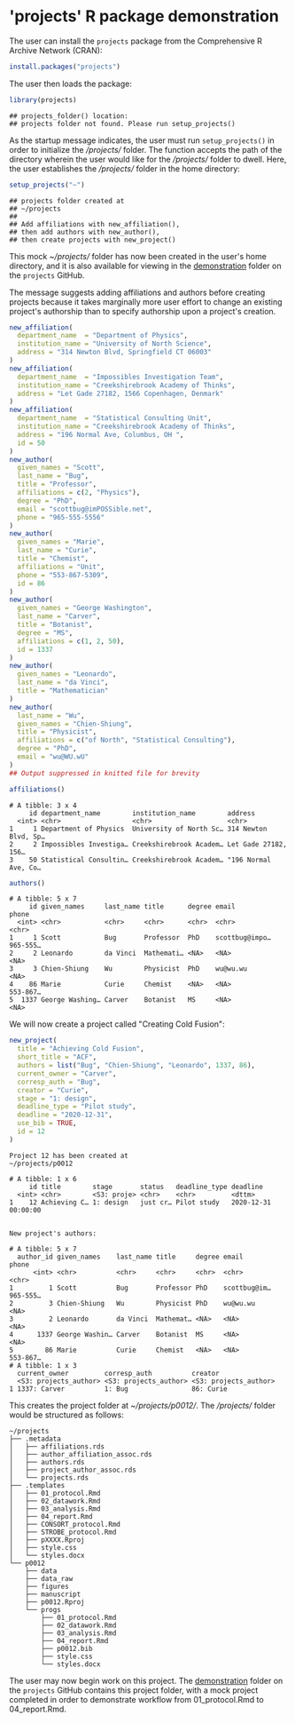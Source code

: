 'projects' R package demonstration
================

The user can install the `projects` package from the Comprehensive R Archive Network (CRAN):

``` r
install.packages("projects")
```

The user then loads the package:

``` r
library(projects)
```

    ## projects_folder() location:
    ## projects folder not found. Please run setup_projects()

As the startup message indicates, the user must run `setup_projects()` in order to initialize the */projects/* folder. The function accepts the path of the directory wherein the user would like for the */projects/* folder to dwell. Here, the user establishes the */projects/* folder in the home directory:

``` r
setup_projects("~")
```

    ## projects folder created at
    ## ~/projects
    ## 
    ## Add affiliations with new_affiliation(),
    ## then add authors with new_author(),
    ## then create projects with new_project()

This mock *~/projects/* folder has now been created in the user's home directory, and it is also available for viewing in the [demonstration](https://github.com/NikKrieger/projects/tree/master/demonstration) folder on the `projects` GitHub.

The message suggests adding affiliations and authors before creating projects because it takes marginally more user effort to change an existing project's authorship than to specify authorship upon a project's creation.

``` r
new_affiliation(
  department_name  = "Department of Physics",
  institution_name = "University of North Science",
  address = "314 Newton Blvd, Springfield CT 06003"
)
new_affiliation(
  department_name  = "Impossibles Investigation Team",
  institution_name = "Creekshirebrook Academy of Thinks",
  address = "Let Gade 27182, 1566 Copenhagen, Denmark"
)
new_affiliation(
  department_name  = "Statistical Consulting Unit",
  institution_name = "Creekshirebrook Academy of Thinks",
  address = "196 Normal Ave, Columbus, OH ",
  id = 50
)
new_author(
  given_names = "Scott",
  last_name = "Bug",
  title = "Professor",
  affiliations = c(2, "Physics"),
  degree = "PhD",
  email = "scottbug@imPOSSible.net",
  phone = "965-555-5556"
)
new_author(
  given_names = "Marie",
  last_name = "Curie",
  title = "Chemist",
  affiliations = "Unit",
  phone = "553-867-5309",
  id = 86
)
new_author(
  given_names = "George Washington",
  last_name = "Carver",
  title = "Botanist",
  degree = "MS",
  affiliations = c(1, 2, 50),
  id = 1337
)
new_author(
  given_names = "Leonardo",
  last_name = "da Vinci",
  title = "Mathematician"
)
new_author(
  last_name = "Wu",
  given_names = "Chien-Shiung",
  title = "Physicist",
  affiliations = c("of North", "Statistical Consulting"),
  degree = "PhD",
  email = "wu@WU.wU"
)
## Output suppressed in knitted file for brevity
```

``` r
affiliations()
```

    # A tibble: 3 x 4
         id department_name        institution_name        address             
      <int> <chr>                  <chr>                   <chr>               
    1     1 Department of Physics  University of North Sc… 314 Newton Blvd, Sp…
    2     2 Impossibles Investiga… Creekshirebrook Academ… Let Gade 27182, 156…
    3    50 Statistical Consultin… Creekshirebrook Academ… "196 Normal Ave, Co…

``` r
authors()
```

    # A tibble: 5 x 7
         id given_names     last_name title      degree email          phone   
      <int> <chr>           <chr>     <chr>      <chr>  <chr>          <chr>   
    1     1 Scott           Bug       Professor  PhD    scottbug@impo… 965-555…
    2     2 Leonardo        da Vinci  Mathemati… <NA>   <NA>           <NA>    
    3     3 Chien-Shiung    Wu        Physicist  PhD    wu@wu.wu       <NA>    
    4    86 Marie           Curie     Chemist    <NA>   <NA>           553-867…
    5  1337 George Washing… Carver    Botanist   MS     <NA>           <NA>    

We will now create a project called "Creating Cold Fusion":

``` r
new_project(
  title = "Achieving Cold Fusion",
  short_title = "ACF",
  authors = list("Bug", "Chien-Shiung", "Leonardo", 1337, 86),
  current_owner = "Carver",
  corresp_auth = "Bug",
  creator = "Curie",
  stage = "1: design",
  deadline_type = "Pilot study",
  deadline = "2020-12-31",
  use_bib = TRUE,
  id = 12
)
```


    Project 12 has been created at
    ~/projects/p0012

    # A tibble: 1 x 6
         id title        stage       status   deadline_type deadline           
      <int> <chr>        <S3: proje> <chr>    <chr>         <dttm>             
    1    12 Achieving C… 1: design   just cr… Pilot study   2020-12-31 00:00:00


    New project's authors:

    # A tibble: 5 x 7
      author_id given_names    last_name title     degree email        phone   
          <int> <chr>          <chr>     <chr>     <chr>  <chr>        <chr>   
    1         1 Scott          Bug       Professor PhD    scottbug@im… 965-555…
    2         3 Chien-Shiung   Wu        Physicist PhD    wu@wu.wu     <NA>    
    3         2 Leonardo       da Vinci  Mathemat… <NA>   <NA>         <NA>    
    4      1337 George Washin… Carver    Botanist  MS     <NA>         <NA>    
    5        86 Marie          Curie     Chemist   <NA>   <NA>         553-867…
    # A tibble: 1 x 3
      current_owner         corresp_auth          creator              
      <S3: projects_author> <S3: projects_author> <S3: projects_author>
    1 1337: Carver          1: Bug                86: Curie            

This creates the project folder at *~/projects/p0012/*. The */projects/* folder would be structured as follows:

    ~/projects
    ├── .metadata
    │   ├── affiliations.rds
    │   ├── author_affiliation_assoc.rds
    │   ├── authors.rds
    │   ├── project_author_assoc.rds
    │   └── projects.rds
    ├── .templates
    │   ├── 01_protocol.Rmd
    │   ├── 02_datawork.Rmd
    │   ├── 03_analysis.Rmd
    │   ├── 04_report.Rmd
    │   ├── CONSORT_protocol.Rmd
    │   ├── STROBE_protocol.Rmd
    │   ├── pXXXX.Rproj
    │   ├── style.css
    │   └── styles.docx
    └── p0012
        ├── data
        ├── data_raw
        ├── figures
        ├── manuscript
        ├── p0012.Rproj
        └── progs
            ├── 01_protocol.Rmd
            ├── 02_datawork.Rmd
            ├── 03_analysis.Rmd
            ├── 04_report.Rmd
            ├── p0012.bib
            ├── style.css
            └── styles.docx

The user may now begin work on this project. The [demonstration](https://github.com/NikKrieger/projects/tree/master/demonstration) folder on the `projects` GitHub contains this project folder, with a mock project completed in order to demonstrate workflow from 01\_protocol.Rmd to 04\_report.Rmd.
